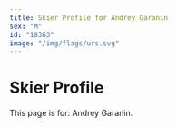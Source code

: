 ```yaml
---
title: Skier Profile for Andrey Garanin
sex: "M"
id: "18363"
image: "/img/flags/urs.svg" 
---
```


# Skier Profile

This page is for: Andrey Garanin.
    